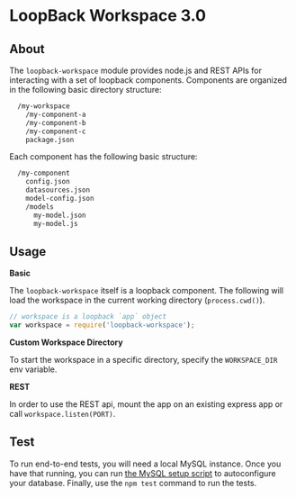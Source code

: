 # LoopBack Workspace 3.0

## About

The `loopback-workspace` module provides node.js and REST APIs for interacting
with a set of loopback components. Components are organized in the following
basic directory structure:

```txt
  /my-workspace
    /my-component-a
    /my-component-b
    /my-component-c
    package.json
```

Each component has the following basic structure:

```txt
  /my-component
    config.json
    datasources.json
    model-config.json
    /models
      my-model.json
      my-model.js
```

## Usage

**Basic**

The `loopback-workspace` itself is a loopback component. The following
will load the workspace in the current working directory (`process.cwd()`).

```js
// workspace is a loopback `app` object
var workspace = require('loopback-workspace');
```

**Custom Workspace Directory**

To start the workspace in a specific directory, specify the `WORKSPACE_DIR` env
variable.

**REST**

In order to use the REST api, mount the app on an existing express app or call
`workspace.listen(PORT)`.

## Test

To run end-to-end tests, you will need a local MySQL instance. Once you have
that running, you can run [the MySQL setup script](/bin/setup-mysql.js) to
autoconfigure your database. Finally, use the `npm test` command to run the
tests.
